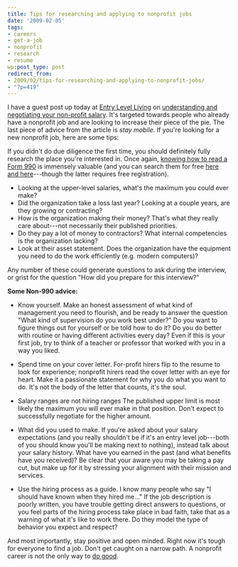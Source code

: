 ```yaml
---
title: Tips for researching and applying to nonprofit jobs
date: '2009-02-05'
tags:
- careers
- get-a-job
- nonprofit
- research
- resume
wp:post_type: post
redirect_from:
- 2009/02/tips-for-researching-and-applying-to-nonprofit-jobs/
- "?p=419"
---
```


I have a guest post up today at [Entry Level Living](http://entrylevelliving.wordpress.com/) on [understanding and negotiating your non-profit salary](http://entrylevelliving.wordpress.com/2009/02/05/understanding-negotiating-nonprofit-salary/). It's targeted towards people who already have a nonprofit job and are looking to increase their piece of the pie. The last piece of advice from the article is _stay mobile_. If you're looking for a new nonprofit job, here are some tips:

If you didn't do due diligence the first time, you should definitely fully research the place you're interested in. Once again, [knowing how to read a Form 990](http://www.npccny.org/Form_990/990.htm) is immensely valuable (and you can search them for free [here and ](http://foundationcenter.org/findfunders/990finder/ "The Foundation Center") [here](http://www.guidestar.org/ "Guidestar")---though the latter requires free registration).

- Looking at the upper-level salaries, what's the maximum you could ever make?
- Did the organization take a loss last year? Looking at a couple years, are they growing or contracting?
- How is the organization making their money? That's what they really care about---not necessarily their published priorities.
- Do they pay a lot of money to contractors? What internal competencies is the organization lacking?
- Look at their asset statement. Does the organization have the equipment you need to do the work efficiently (e.g. modern computers)?

Any number of these could generate questions to ask during the interview, or grist for the question "How did you prepare for this interview?"

**Some Non-990 advice:**

- Know yourself. Make an honest assessment of what kind of management you need to flourish, and be ready to answer the question "What kind of supervision do you work best under?" Do you want to figure things out for yourself or be told how to do it? Do you do better with routine or having different activities every day? Even if this is your first job, try to think of a teacher or professor that worked with you in a way you liked.

- Spend time on your cover letter. For-profit hirers flip to the resume to look for experience; nonprofit hirers read the cover letter with an eye for heart. Make it a passionate statement for why you do what you want to do. It's not the body of the letter that counts, it's the soul.

- Salary ranges are not hiring ranges The published upper limit is most likely the maximum you will ever make in that position. Don't expect to successfully negotiate for the higher amount.

- What did you used to make. If you're asked about your salary expectations (and you really shouldn't be if it's an entry level job---both of you should know you'll be making next to nothing), instead talk about your salary history. What have you earned in the past (and what benefits have you received)? Be clear that your aware you may be taking a pay cut, but make up for it by stressing your alignment with their mission and services.

- Use the hiring process as a guide. I know many people who say "I should have known when they hired me..." If the job description is poorly written, you have trouble getting direct answers to questions, or you feel parts of the hiring process take place in bad faith, take that as a warning of what it's like to work there. Do they model the type of behavior you expect and respect?

And most importantly, stay positive and open minded. Right now it's tough for everyone to find a job. Don't get caught on a narrow path. A nonprofit career is not the only way to [do good](https://island94.org/2007/10/Alternatives-to-a-Nonprofit-Job).

